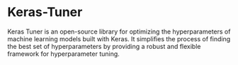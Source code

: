 # Keras-Tuner
Keras Tuner is an open-source library for optimizing the hyperparameters of machine learning models built with Keras. It simplifies the process of finding the best set of hyperparameters by providing a robust and flexible framework for hyperparameter tuning.
